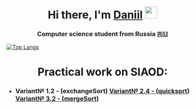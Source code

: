 <h1 align="center">Hi there, I'm <a href="https://github.com/S0IG0" target="_blank">Daniil</a> 
<img src="https://github.com/blackcater/blackcater/raw/main/images/Hi.gif" height="32"/></h1>
<h3 align="center">Computer science student from Russia 🇷🇺</h3>

[![Top Langs](https://github-readme-stats.vercel.app/api/top-langs/?username=S0IG0&layout=compact)](https://github.com/S0IG0/siaod)

<h1 align="center">Practical work on SIAOD:</h1> 



<ul>
  <li><h3 align="left">Variant№ 1.2 - (exchangeSort) <a href="https://github.com/S0IG0/siaod/blob/master/1/main.cpp" target="_blank" align="right>work 1</a></h3></li>
  <li><h3 align="left">Variant№ 2.4 - (quicksort)    <a href="https://github.com/S0IG0/siaod/blob/master/1/main.cpp" target="_blank" align="right>work 2</a></h3></li>
  <li><h3 align="left">Variant№ 3.2 - (mergeSort)    <a href="https://github.com/S0IG0/siaod/blob/master/1/main.cpp" target="_blank" align="right>work 3</a></h3></li>
</ul>